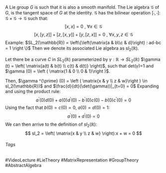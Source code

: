A Lie group $G$ is such that it is also a smooth manifold.
The Lie algebra $\mathcal{G}$ of $G$, is the tangent space of $G$ at the identity.
$\mathcal{G}$ has the bilinear operation $[\cdot, \cdot]$: $\mathcal{G}\times \mathcal{G} \rightarrow \mathcal{G}$ such that:
$$
[x, x] = 0 \text{ , }\forall x\in \mathcal{G} 
$$
$$
[x, [y, z]] + [z, [x, y]] + [y, [z, x]] = 0 \text{ , }\forall x,y,z\in \mathcal{G} 
$$
Example: 
$SL_2(\mathbb{R}) = \left\{\left(\matrix{a & b\\c & d}\right) : ad-bc = 1 \right \}$
Then we denote its associated Lie algebra as $sl_2(\mathbb{R})$. 

Let there be a curve $C$ in $SL_2(\mathbb{R})$ parameterized by $\gamma : \mathbb{R}\rightarrow SL_2(\mathbb{R})$ $\gamma (t) = \left( \matrix{a(t) & b(t) \\ c(t) & d(t)} \right)$,  such that det($\gamma$)=1 and $\gamma (0) = \left ( \matrix{1 & 0 \\ 0 & 1}\right )$.  

Then, $\gamma ^{\prime} (0) = \left ( \matrix{x & y \\ z & w}\right ) \in sl_2(\mathbb{R})$ and $\frac{d}{dt}(\det(\gamma))|_{t=0} = 0$ 
Expanding and using the product rule:
$$
a^{\prime}(0)d(0) + a(0)d^{\prime}(0) - b^{\prime}(0)c(0) - b(0)c^{\prime}(0) = 0
$$
Using the fact that $b(0) = c(0) = 0$, $a(0) = d(0) = 1$:
$$
a^{\prime}(0) + d^{\prime}(0) = 0
$$
We can then arrive to the definition of $sl_2(\mathbb{R})$:
$$
sl_2 = \left( \matrix{x & y \\ z & w} \right):x + w = 0
$$

###### Tags
#VideoLecture #LieTheory #MatrixRepresentation  #GroupTheory #AbstractAlgebra 

 